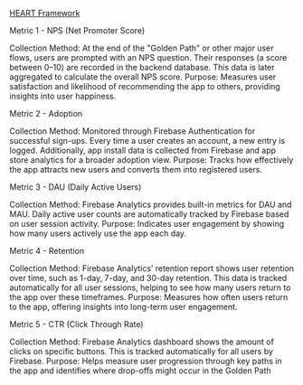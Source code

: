 [HEART Framework](https://docs.google.com/presentation/d/1VOA3YK7CjZVaV2VCq1WkQrhVcTxIawuo-e9mk95e9C0/edit?usp=sharing)

Metric 1 - NPS (Net Promoter Score)

Collection Method: At the end of the "Golden Path" or other major user flows, users are prompted with an NPS question. Their responses (a score between 0–10) are recorded in the backend database. This data is later aggregated to calculate the overall NPS score.
Purpose: Measures user satisfaction and likelihood of recommending the app to others, providing insights into user happiness.

Metric 2 - Adoption

Collection Method: Monitored through Firebase Authentication for successful sign-ups. Every time a user creates an account, a new entry is logged. Additionally, app install data is collected from Firebase and app store analytics for a broader adoption view.
Purpose: Tracks how effectively the app attracts new users and converts them into registered users.

Metric 3 - DAU (Daily Active Users) 

Collection Method: Firebase Analytics provides built-in metrics for DAU and MAU. Daily active user counts are automatically tracked by Firebase based on user session activity.
Purpose: Indicates user engagement by showing how many users actively use the app each day.

Metric 4 - Retention

Collection Method: Firebase Analytics’ retention report shows user retention over time, such as 1-day, 7-day, and 30-day retention. This data is tracked automatically for all user sessions, helping to see how many users return to the app over these timeframes.
Purpose: Measures how often users return to the app, offering insights into long-term user engagement.

Metric 5 - CTR (Click Through Rate)

Collection Method: Firebase Analytics dashboard shows the amount of clicks on specific buttons. This is tracked automatically for all users by Firebase.
Purpose: Helps measure user progression through key paths in the app and identifies where drop-offs might occur in the Golden Path
